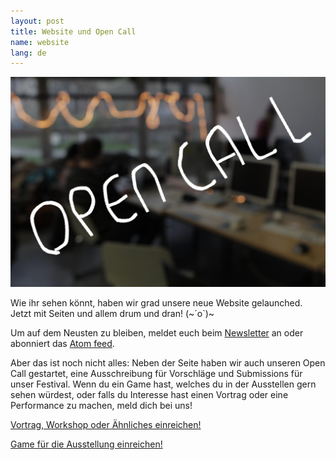 ```yaml
---
layout: post
title: Website und Open Call
name: website
lang: de
---
```


![](/assets/img/opencall.jpg)

Wie ihr sehen könnt, haben wir grad unsere neue Website gelaunched. Jetzt mit Seiten und allem drum und dran! (~´o`)~

Um auf dem Neusten zu bleiben, meldet euch beim [Newsletter](#newsletter) an oder abonniert das [Atom feed](/atom.xml).

Aber das ist noch nicht alles: Neben der Seite haben wir auch unseren Open Call gestartet, eine Ausschreibung für Vorschläge und Submissions für unser Festival. Wenn du ein Game hast, welches du in der Ausstellen gern sehen würdest, oder falls du Interesse hast einen Vortrag oder eine Performance zu machen, meld dich bei uns!

[Vortrag, Workshop oder Ähnliches einreichen!](/de/submit-program)

[Game für die Ausstellung einreichen!](/de/submit-game)